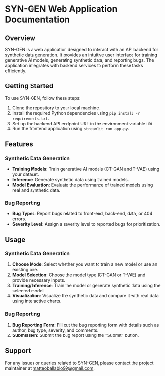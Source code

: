 # SYN-GEN Web Application Documentation

## Overview

SYN-GEN is a web application designed to interact with an API backend for synthetic data generation. It provides an intuitive user interface for training generative AI models, generating synthetic data, and reporting bugs. The application integrates with backend services to perform these tasks efficiently.

## Getting Started

To use SYN-GEN, follow these steps:

1. Clone the repository to your local machine.
2. Install the required Python dependencies using `pip install -r requirements.txt`.
3. Set up the backend API endpoint URL in the environment variable `URL`.
4. Run the frontend application using `streamlit run app.py`.

## Features

### Synthetic Data Generation

- **Training Models**: Train generative AI models (CT-GAN and T-VAE) using your dataset.
- **Inference**: Generate synthetic data using trained models.
- **Model Evaluation**: Evaluate the performance of trained models using real and synthetic data.

### Bug Reporting

- **Bug Types**: Report bugs related to front-end, back-end, data, or 404 errors.
- **Severity Level**: Assign a severity level to reported bugs for prioritization.

## Usage

### Synthetic Data Generation

1. **Choose Mode**: Select whether you want to train a new model or use an existing one.
2. **Model Selection**: Choose the model type (CT-GAN or T-VAE) and provide necessary inputs.
3. **Training/Inference**: Train the model or generate synthetic data using the selected model.
4. **Visualization**: Visualize the synthetic data and compare it with real data using interactive charts.

### Bug Reporting

1. **Bug Reporting Form**: Fill out the bug reporting form with details such as author, bug type, severity, and comments.
2. **Submission**: Submit the bug report using the "Submit" button.

## Support

For any issues or queries related to SYN-GEN, please contact the project maintainer at [matteoballabio99@gmail.com](mailto:matteoballabio99@gmail.com).